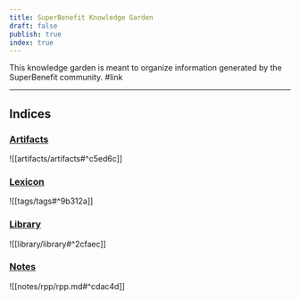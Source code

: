 ```yaml
---
title: SuperBenefit Knowledge Garden
draft: false
publish: true
index: true
---
```


This knowledge garden is meant to organize information generated by the SuperBenefit community.
#link 

---

## Indices

### [Artifacts](artifacts/artifacts.md)

![[artifacts/artifacts#^c5ed6c]]

### [Lexicon](tags/tags.md)

![[tags/tags#^9b312a]]

### [Library](library/library.md)

![[library/library#^2cfaec]]

### [Notes](notes/notes.md)

![[notes/rpp/rpp.md#^cdac4d]]
